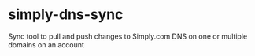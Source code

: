 # simply-dns-sync
Sync tool to pull and push changes to Simply.com DNS on one or multiple domains on an account
